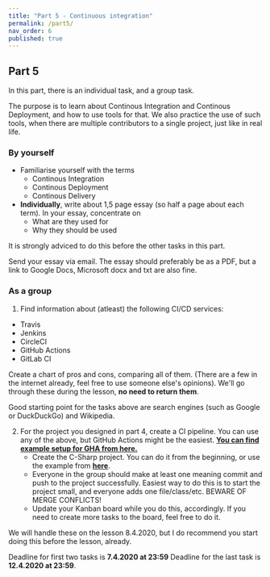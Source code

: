 ```yaml
---
title: "Part 5 - Continuous integration"
permalink: /part5/
nav_order: 6
published: true
---
```


## Part 5

In this part, there is an individual task, and a group task. 

The purpose is to learn about Continous Integration and Continous Deployment, and how to use tools for that. We also practice the use of such tools, when there are multiple contributors to a single project, just like in real life.

### By yourself
* Familiarise yourself with the terms
  * Continous Integration
  * Continous Deployment
  * Continous Delivery
* **Individually**, write about 1,5 page essay (so half a page about each term). In your essay, concentrate on
  * What are they used for
  * Why they should be used

It is strongly adviced to do this before the other tasks in this part.

Send your essay via email. The essay should preferably be as a PDF, but a link to Google Docs, Microsoft docx and txt are also fine.

### As a group

1. Find information about (atleast) the following CI/CD services:
* Travis
* Jenkins
* CircleCI
* GitHub Actions
* GitLab CI  

Create a chart of pros and cons, comparing all of them. (There are a few in the internet already, feel free to use someone else's opinions). We'll go through these during the lesson, **no need to return them**.

Good starting point for the tasks above are search engines (such as Google or DuckDuckGo) and Wikipedia.

2. For the project you designed in part 4, create a CI pipeline. You can use any of the above, but GitHub Actions might be the easiest. [**You can find example setup for GHA from here.**](https://github.com/HeikkiHei/csharp-example)
    * Create the C-Sharp project. You can do it from the beginning, or use the example from [**here**](https://github.com/centria/coding-exercises/tree/master/project_examples/NewTypes).
    * Everyone in the group should make at least one meaning commit and push to the project successfully. Easiest way to do this is to start the project small, and everyone adds one file/class/etc. BEWARE OF MERGE CONFLICTS!
    * Update your Kanban board while you do this, accordingly. If you need to create more tasks to the board, feel free to do it.

We will handle these on the lesson 8.4.2020, but I do recommend you start doing this before the lesson, already.

Deadline for first two tasks is **7.4.2020 at 23:59**
Deadline for the last task is **12.4.2020 at 23:59**. 

